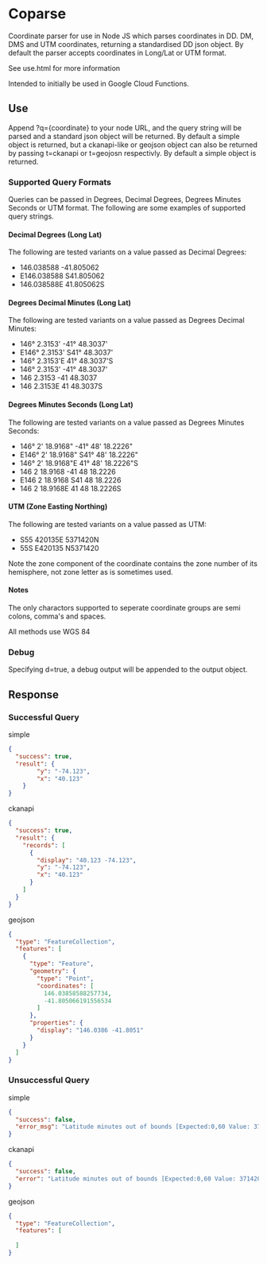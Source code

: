 # Coparse

Coordinate parser for use in Node JS which parses coordinates in DD. DM, DMS and UTM coordinates, returning a standardised DD json object. By default the parser accepts coordinates in Long/Lat or UTM format.

See use.html for more information

Intended to initially be used in Google Cloud Functions.

## Use

Append ?q={coordinate} to your node URL, and the query string will be parsed and a standard json object will be returned. By default a simple object is returned, but a ckanapi-like or geojson object can also be returned by passing t=ckanapi or t=geojosn respectivly. By default a simple object is returned.

### Supported Query Formats
Queries can be passed in Degrees, Decimal Degrees, Degrees Minutes Seconds or UTM format. The following are some examples of supported query strings.

#### Decimal Degrees (Long Lat)

The following are tested variants on a value passed as Decimal Degrees:

 * 146.038588 -41.805062
 * E146.038588 S41.805062
 * 146.038588E 41.805062S

#### Degrees Decimal Minutes (Long Lat)

The following are tested variants on a value passed as Degrees Decimal Minutes:

 * 146° 2.3153' -41° 48.3037'
 * E146° 2.3153' S41° 48.3037'
 * 146° 2.3153'E 41° 48.3037'S
 * 146° 2.3153' -41° 48.3037'
 * 146 2.3153 -41 48.3037
 * 146 2.3153E 41 48.3037S

#### Degrees Minutes Seconds (Long Lat)

The following are tested variants on a value passed as Degrees Minutes Seconds:

 * 146° 2' 18.9168" -41° 48' 18.2226"
 * E146° 2' 18.9168" S41° 48' 18.2226"
 * 146° 2' 18.9168"E 41° 48' 18.2226"S
 * 146 2 18.9168 -41 48 18.2226
 * E146 2 18.9168 S41 48 18.2226
 * 146 2 18.9168E 41 48 18.2226S

#### UTM (Zone Easting Northing)

The following are tested variants on a value passed as UTM:

 * S55 420135E 5371420N
 * 55S E420135 N5371420

Note the zone component of the coordinate contains the zone number of its hemisphere, not zone letter as is sometimes used.

#### Notes

The only charactors supported to seperate coordinate groups are semi colons, comma's and spaces.

All methods use WGS 84

### Debug
Specifying d=true, a debug output will be appended to the output object.

## Response

### Successful Query

simple

```json
{
  "success": true,
  "result": {
        "y": "-74.123",
        "x": "40.123"
    }
}
```

ckanapi

```json
{
  "success": true,
  "result": {
    "records": [
      {
        "display": "40.123 -74.123",
        "y": "-74.123",
        "x": "40.123"
      }
    ]
  }
}
```

geojson

```json
{
  "type": "FeatureCollection",
  "features": [
    {
      "type": "Feature",
      "geometry": {
        "type": "Point",
        "coordinates": [
          146.03858588257734,
          -41.805066191556534
        ]
      },
      "properties": {
        "display": "146.0386 -41.8051"
      }
    }
  ]
}
```

### Unsuccessful Query

simple

```json
{
  "success": false,
  "error_msg": "Latitude minutes out of bounds [Expected:0,60 Value: 371420]"
}
```

ckanapi

```json
{
  "success": false,
  "error": "Latitude minutes out of bounds [Expected:0,60 Value: 371420]"
}
```

geojson

```json
{
  "type": "FeatureCollection",
  "features": [
    
  ]
}
```